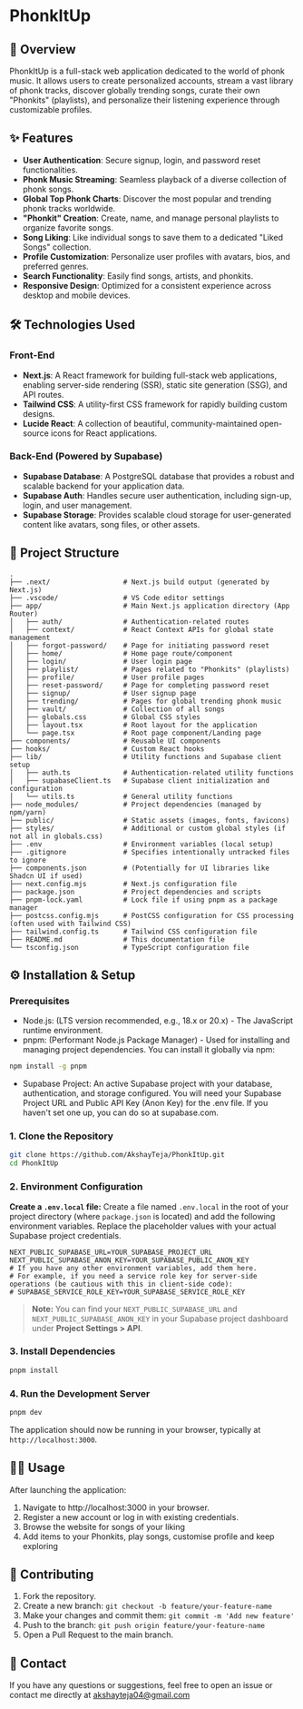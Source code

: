 # PhonkItUp

## 🚀 Overview

PhonkItUp is a full-stack web application dedicated to the world of phonk music. It allows users to create personalized accounts, stream a vast library of phonk tracks, discover globally trending songs, curate their own "Phonkits" (playlists), and personalize their listening experience through customizable profiles.

## ✨ Features
- **User Authentication**: Secure signup, login, and password reset functionalities.
- **Phonk Music Streaming**: Seamless playback of a diverse collection of phonk songs.
- **Global Top Phonk Charts**: Discover the most popular and trending phonk tracks worldwide.
- **"Phonkit" Creation**: Create, name, and manage personal playlists to organize favorite songs.
- **Song Liking**: Like individual songs to save them to a dedicated "Liked Songs" collection.
- **Profile Customization**: Personalize user profiles with avatars, bios, and preferred genres.
- **Search Functionality**: Easily find songs, artists, and phonkits.
- **Responsive Design**: Optimized for a consistent experience across desktop and mobile devices.


## 🛠️ Technologies Used

### Front-End
- **Next.js**: A React framework for building full-stack web applications, enabling server-side rendering (SSR), static site generation (SSG), and API routes.
- **Tailwind CSS**: A utility-first CSS framework for rapidly building custom designs.
- **Lucide React**: A collection of beautiful, community-maintained open-source icons for React applications.
### Back-End (Powered by Supabase)
- **Supabase Database**: A PostgreSQL database that provides a robust and scalable backend for your application data.
- **Supabase Auth**: Handles secure user authentication, including sign-up, login, and user management.
- **Supabase Storage**: Provides scalable cloud storage for user-generated content like avatars, song files, or other assets.

## 📂 Project Structure

```
.
├── .next/                  # Next.js build output (generated by Next.js)
├── .vscode/                # VS Code editor settings
├── app/                    # Main Next.js application directory (App Router)
│   ├── auth/               # Authentication-related routes
│   ├── context/            # React Context APIs for global state management
│   ├── forgot-password/    # Page for initiating password reset
│   ├── home/               # Home page route/component
│   ├── login/              # User login page
│   ├── playlist/           # Pages related to "Phonkits" (playlists)
│   ├── profile/            # User profile pages
│   ├── reset-password/     # Page for completing password reset
│   ├── signup/             # User signup page
│   ├── trending/           # Pages for global trending phonk music
│   ├── vault/              # Collection of all songs
│   ├── globals.css         # Global CSS styles
│   ├── layout.tsx          # Root layout for the application
│   └── page.tsx            # Root page component/Landing page
├── components/             # Reusable UI components
├── hooks/                  # Custom React hooks
├── lib/                    # Utility functions and Supabase client setup
│   ├── auth.ts             # Authentication-related utility functions
│   ├── supabaseClient.ts   # Supabase client initialization and configuration
│   └── utils.ts            # General utility functions
├── node_modules/           # Project dependencies (managed by npm/yarn)
├── public/                 # Static assets (images, fonts, favicons)
├── styles/                 # Additional or custom global styles (if not all in globals.css)
├── .env                    # Environment variables (local setup)
├── .gitignore              # Specifies intentionally untracked files to ignore
├── components.json         # (Potentially for UI libraries like Shadcn UI if used)
├── next.config.mjs         # Next.js configuration file
├── package.json            # Project dependencies and scripts
├── pnpm-lock.yaml          # Lock file if using pnpm as a package manager
├── postcss.config.mjs      # PostCSS configuration for CSS processing (often used with Tailwind CSS)
├── tailwind.config.ts      # Tailwind CSS configuration file
├── README.md               # This documentation file
└── tsconfig.json           # TypeScript configuration file
```

## ⚙️ Installation & Setup

### Prerequisites

- Node.js: (LTS version recommended, e.g., 18.x or 20.x) - The JavaScript runtime environment.
- pnpm: (Performant Node.js Package Manager) - Used for installing and managing project dependencies. You can install it globally via npm:
```bash
npm install -g pnpm
```
- Supabase Project: An active Supabase project with your database, authentication, and storage configured. You will need your Supabase Project URL and Public API Key (Anon Key) for the .env file. If you haven't set one up, you can do so at supabase.com.

### 1. Clone the Repository

```bash
git clone https://github.com/AkshayTeja/PhonkItUp.git
cd PhonkItUp
```

### 2. Environment Configuration

**Create a `.env.local` file:** Create a file named `.env.local` in the root of your project directory (where `package.json` is located) and add the following environment variables. Replace the placeholder values with your actual Supabase project credentials.

```env
NEXT_PUBLIC_SUPABASE_URL=YOUR_SUPABASE_PROJECT_URL
NEXT_PUBLIC_SUPABASE_ANON_KEY=YOUR_SUPABASE_PUBLIC_ANON_KEY
# If you have any other environment variables, add them here.
# For example, if you need a service role key for server-side operations (be cautious with this in client-side code):
# SUPABASE_SERVICE_ROLE_KEY=YOUR_SUPABASE_SERVICE_ROLE_KEY
```

> **Note:** You can find your `NEXT_PUBLIC_SUPABASE_URL` and `NEXT_PUBLIC_SUPABASE_ANON_KEY` in your Supabase project dashboard under **Project Settings > API**.

### 3. Install Dependencies

```bash
pnpm install
```

### 4. Run the Development Server

```bash
pnpm dev
```

The application should now be running in your browser, typically at `http://localhost:3000`.


## 🧑‍💻 Usage

After launching the application:

1. Navigate to http://localhost:3000 in your browser.
2. Register a new account or log in with existing credentials.
3. Browse the website for songs of your liking
4. Add items to your Phonkits, play songs, customise profile and keep exploring




## 🤝 Contributing

1. Fork the repository.
2. Create a new branch: `git checkout -b feature/your-feature-name`
3. Make your changes and commit them: `git commit -m 'Add new feature'`
4. Push to the branch: `git push origin feature/your-feature-name`
5. Open a Pull Request to the main branch.



## 📧 Contact

If you have any questions or suggestions, feel free to open an issue or contact me directly at akshayteja04@gmail.com


